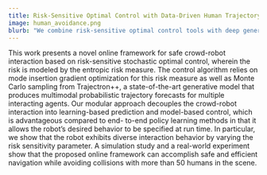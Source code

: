 ```yaml
---
title: Risk-Sensitive Optimal Control with Data-Driven Human Trajectory Forecasting for Safe Crowd-Robot Interaction
image: human_avoidance.png
blurb: "We combine risk-sensitive optimal control tools with deep generative modeling to enable robotic crowd navigation, and observe diverse interaction behavior by varying the robot's risk sensitivity."
---
```


This work presents a novel online framework for safe crowd-robot interaction based on risk-sensitive stochastic optimal control, wherein the risk is modeled by the entropic risk measure. The control algorithm relies on mode insertion gradient optimization for this risk measure as well as Monte Carlo sampling from Trajectron++, a state-of-the-art generative model that produces multimodal probabilistic trajectory forecasts for multiple interacting agents. Our modular approach decouples the crowd-robot interaction into learning-based prediction and model-based control, which is advantageous compared to end- to-end policy learning methods in that it allows the robot’s desired behavior to be specified at run time. In particular, we show that the robot exhibits diverse interaction behavior by varying the risk sensitivity parameter. A simulation study and a real-world experiment show that the proposed online framework can accomplish safe and efficient navigation while avoiding collisions with more than 50 humans in the scene.
